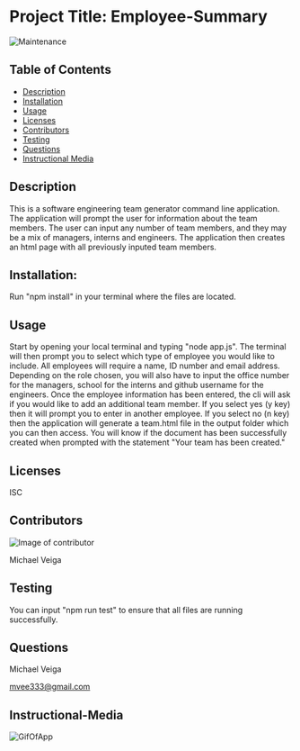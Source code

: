 # Project Title: Employee-Summary

![Maintenance](https://img.shields.io/badge/Maintained%3F-no-red.svg)

## Table of Contents

- [Description](#Description)
- [Installation](#Installation)
- [Usage](#Usage)
- [Licenses](#Licenses)
- [Contributors](#Contributors)
- [Testing](#Testing)
- [Questions](#Questions)
- [Instructional Media](#Instructional-Media)

## Description

This is a software engineering team generator command line application. The application will prompt the user for information about the team members. The user can input any number of team members, and they may be a mix of managers, interns and engineers. The application then creates an html page with all previously inputed team members.


## Installation:

Run "npm install" in your terminal where the files are located.

## Usage

Start by opening your local terminal and typing "node app.js". The terminal will then prompt you to select which type of employee you would like to include. All employees will require a name, ID number and email address. Depending on the role chosen, you will also have to input the office number for the managers, school for the interns and github username for the engineers. Once the employee information has been entered, the cli will ask if you would like to add an additional team member. If you select yes (y key) then it will prompt you to enter in another employee. If you select no (n key) then the application will generate a team.html file in the output folder which you can then access. You will know if the document has been successfully created when prompted with the statement "Your team has been created."

## Licenses

ISC

## Contributors

![Image of contributor](https://avatars2.githubusercontent.com/u/61660025?v=4)

Michael Veiga

## Testing

You can input "npm run test" to ensure that all files are running successfully.

## Questions

Michael Veiga

mvee333@gmail.com

## Instructional-Media

![GifOfApp](https://github.com/Michael-Veiga/employee-summary/blob/master/Develop/Images/employee-sum-gif.gif?raw=true)
